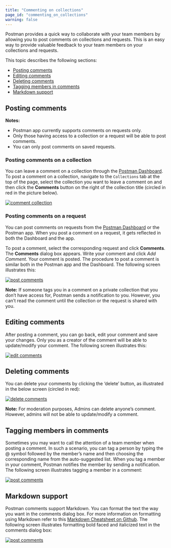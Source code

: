 ```yaml
---
title: "Commenting on collections"
page_id: "commenting_on_collections"
warning: false
---
```


Postman provides a quick way to collaborate with your team members by allowing you to post comments on collections and requests. This is an easy way to provide valuable feedback to your team members on your collections and requests.

This topic describes the following sections:

* [Posting comments](#posting-comments)
* [Editing comments](#editing-comments)
* [Deleting comments](#deleting-comments)
* [Tagging members in comments](#tagging-members-in-comments)
* [Markdown support](#markdown-support)

## Posting comments

**Notes:**

* Postman app currently supports comments on requests only.
* Only those having access to a collection or a request will be able to post comments.
* You can only post comments on saved requests.

### Posting comments on a collection

You can leave a comment on a collection through the [Postman Dashboard](https://app.getpostman.com). To post a comment on a collection, navigate to the `Collections` tab at the top of the page, select the collection you want to leave a comment on and then click the **Comments** button on the right of the collection title (circled in red in the picture below).

[![comment collection](https://user-images.githubusercontent.com/5029719/69899937-0d100600-1365-11ea-83c1-6d246b60cc54.png)](https://user-images.githubusercontent.com/5029719/69899937-0d100600-1365-11ea-83c1-6d246b60cc54.png)

### Posting comments on a request

You can post comments on requests from the [Postman Dashboard](https://app.getpostman.com) or the Postman app. When you post a comment on a request, it gets reflected in both the Dashboard and the app.

To post a comment, select the corresponding request and click **Comments**. The **Comments** dialog box appears. Write your comment and click *Add Comment*. Your comment is posted. The procedure to post a comment is similar both in the Postman app and the Dashboard. The following screen illustrates this:

[![post comments](https://assets.postman.com/postman-docs/comment-general.gif)](https://assets.postman.com/postman-docs/comment-general.gif)

**Note:** If someone tags you in a comment on a private collection that you don’t have access for, Postman sends a notification to you. However, you can’t read the comment until the collection or the request is shared with you.  

## Editing comments

After posting a comment, you can go back, edit your comment and save your changes. Only you as a creator of the comment will be able to update/modify your comment. The following screen illustrates this:

[![edit comments](https://assets.postman.com/postman-docs/Comments_Editing1.png)](https://assets.postman.com/postman-docs/Comments_Editing.png)

## Deleting comments

You can delete your comments by clicking the ‘delete’ button, as illustrated in the below screen (circled in red):

[![delete comments](https://assets.postman.com/postman-docs/Comments_Deleting.png)](https://assets.postman.com/postman-docs/Comments_Deleting.png)

**Note:** For moderation purposes, Admins can delete anyone’s comment. However, admins will not be able to update/modify a comment.

## Tagging members in comments

Sometimes you may want to call the attention of a team member when posting a comment. In such a scenario, you can tag a person by typing the @ symbol followed by the member’s name and then choosing the corresponding name from the auto-suggested list. When you tag a member in your comment, Postman notifies the member by sending a notification. The following screen illustrates tagging a member in a comment:

[![post comments](https://assets.postman.com/postman-docs/comment-mention.png)](https://assets.postman.com/postman-docs/comment-mention.png)

## Markdown support

Postman comments support Markdown. You can format the text the way you want in the comments dialog box. For more information on formatting using Markdown refer to this [Markdown Cheatsheet on Github](https://github.com/adam-p/markdown-here/wiki/Markdown-Cheatsheet). The following screen illustrates formatting bold faced and italicized text in the comments dialog box:

[![post comments](https://assets.postman.com/postman-docs/comment-markdown.png)](https://assets.postman.com/postman-docs/comment-markdown.png)
